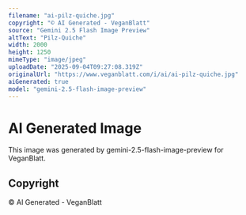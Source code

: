```yaml
---
filename: "ai-pilz-quiche.jpg"
copyright: "© AI Generated - VeganBlatt"
source: "Gemini 2.5 Flash Image Preview"
altText: "Pilz-Quiche"
width: 2000
height: 1250
mimeType: "image/jpeg"
uploadDate: "2025-09-04T09:27:08.319Z"
originalUrl: "https://www.veganblatt.com/i/ai/ai-pilz-quiche.jpg"
aiGenerated: true
model: "gemini-2.5-flash-image-preview"
---
```


# AI Generated Image

This image was generated by gemini-2.5-flash-image-preview for VeganBlatt.

## Copyright
© AI Generated - VeganBlatt

